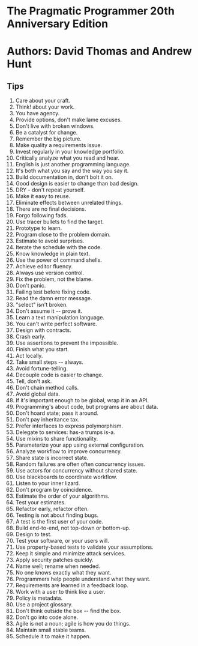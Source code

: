# The Pragmatic Programmer 20th Anniversary Edition
# Authors: David Thomas and Andrew Hunt

## Tips
1. Care about your craft.
2. Think! about your work.
3. You have agency.
4. Provide options, don't make lame excuses.
5. Don't live with broken windows.
6. Be a catalyst for change.
7. Remember the big picture.
8. Make quality a requirements issue.
9. Invest regularly in your knowledge portfolio.
10. Critically analyze what you read and hear.
11. English is just another programming language.
12. It's both what you say and the way you say it.
13. Build documentation in, don't bolt it on.
14. Good design is easier to change than bad design.
15. DRY - don't repeat yourself.
16. Make it easy to reuse.
17. Eliminate effects between unrelated things.
18. There are no final decisions.
19. Forgo following fads.
20. Use tracer bullets to find the target.
21. Prototype to learn.
22. Program close to the problem domain.
23. Estimate to avoid surprises.
24. Iterate the schedule with the code.
25. Know knowledge in plain text.
26. Use the power of command shells.
27. Achieve editor fluency.
28. Always use version control.
29. Fix the problem, not the blame.
30. Don't panic.
31. Failing test before fixing code.
32. Read the damn error message.
33. "select" isn't broken.
34. Don't assume it -- prove it.
35. Learn a text manipulation language.
36. You can't write perfect software.
37. Design with contracts.
38. Crash early.
39. Use assertions to prevent the impossible.
40. Finish what you start.
41. Act locally.
42. Take small steps -- always.
43. Avoid fortune-telling.
44. Decouple code is easier to change.
45. Tell, don't ask.
46. Don't chain method calls.
47. Avoid global data.
48. If it's important enough to be global, wrap it in an API.
49. Programming's about code, but programs are about data.
50. Don't hoard state; pass it around.
51. Don't pay inheritance tax.
52. Prefer interfaces to express polymorphism.
53. Delegate to services: has-a trumps is-a.
54. Use mixins to share functionality.
55. Parameterize your app using external configuration.
56. Analyze workflow to improve concurrency.
57. Share state is incorrect state.
58. Random failures are often often concurrency issues.
59. Use actors for concurrency without shared state.
60. Use blackboards to coordinate workflow.
61. Listen to your inner lizard.
62. Don't program by coincidence.
63. Estimate the order of your algorithms.
64. Test your estimates.
65. Refactor early, refactor often.
66. Testing is not about finding bugs.
67. A test is the first user of your code.
68. Build end-to-end, not top-down or bottom-up.
69. Design to test.
70. Test your software, or your users will.
71. Use property-based tests to validate your assumptions.
72. Keep it simple and minimize attack services.
73. Apply security patches quickly.
74. Name well; rename when needed.
75. No one knows exactly what they want.
76. Programmers help people understand what they want.
77. Requirements are learned in a feedback loop.
78. Work with a user to think like a user.
79. Policy is metadata.
80. Use a project glossary.
81. Don't think outside the box -- find the box.
82. Don't go into code alone.
83. Agile is not a noun; agile is how you do things.
84. Maintain small stable teams.
85. Schedule it to make it happen.
